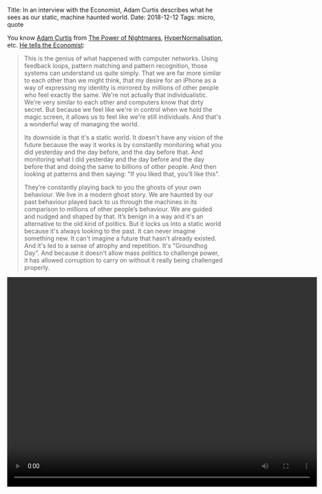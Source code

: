 Title: In an interview with the Economist, Adam Curtis describes what he sees as our static, machine haunted world.
Date: 2018-12-12
Tags: micro, quote

You know [Adam Curtis](https://en.wikipedia.org/wiki/Adam_Curtis) from [The Power of Nightmares](https://en.wikipedia.org/wiki/The_Power_of_Nightmares), [HyperNormalisation](https://en.wikipedia.org/wiki/HyperNormalisation), etc. [He tells the Economist](https://www.economist.com/open-future/2018/12/06/the-antidote-to-civilisational-collapse):

> This is the genius of what happened with computer networks. Using feedback loops, pattern matching and pattern recognition, those systems can understand us quite simply. That we are far more similar to each other than we might think, that my desire for an iPhone as a way of expressing my identity is mirrored by millions of other people who feel exactly the same. We're not actually that individualistic. We're very similar to each other and computers know that dirty secret. But because we feel like we're in control when we hold the magic screen, it allows us to feel like we're still individuals. And that's a wonderful way of managing the world.
>
> Its downside is that it's a static world. It doesn't have any vision of the future because the way it works is by constantly monitoring what you did yesterday and the day before, and the day before that. And monitoring what I did yesterday and the day before and the day before that and doing the same to billions of other people. And then looking at patterns and then saying: "If you liked that, you’ll like this".
>
> They’re constantly playing back to you the ghosts of your own behaviour. We live in a modern ghost story. We are haunted by our past behaviour played back to us through the machines in its comparison to millions of other people’s behaviour. We are guided and nudged and shaped by that. It’s benign in a way and it's an alternative to the old kind of politics. But it locks us into a static world because it's always looking to the past. It can never imagine something new. It can't imagine a future that hasn't already existed. And it's led to a sense of atrophy and repetition. It's "Groundhog Day". And because it doesn't allow mass politics to challenge power, it has allowed corruption to carry on without it really being challenged properly.

<video width="720" height="488" controls>
    <source src="/media/video/max_headroom-s01e03-no_future.mp4" type="video/mp4">
    Your browser does not support the video tag.
</video>
